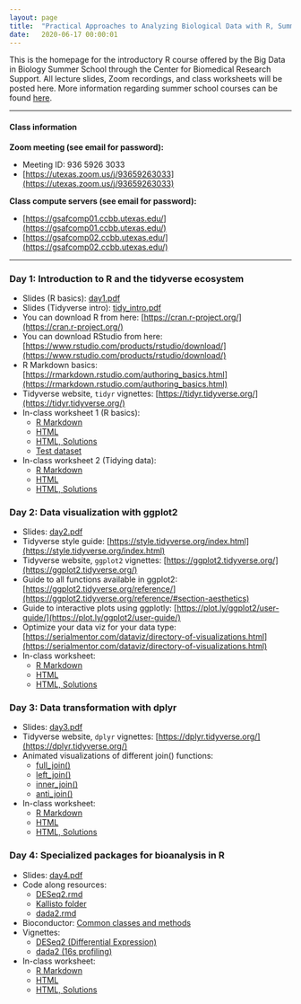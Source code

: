 ```yaml
---
layout: page
title:  "Practical Approaches to Analyzing Biological Data with R, Summer 2020"
date:   2020-06-17 00:00:01
---
```


This is the homepage for the introductory R course offered by the Big Data in Biology Summer School through the Center for Biomedical Research Support. All lecture slides, Zoom recordings, and class worksheets will be posted here. More information regarding summer school courses can be found [here](https://research.utexas.edu/cbrs/classes/big-data-in-biology-summer-school/2020-summer-school/).

------

#### Class information
**Zoom meeting (see email for password):**
  * Meeting ID: 936 5926 3033
  * [https://utexas.zoom.us/j/93659263033](https://utexas.zoom.us/j/93659263033)

**Class compute servers (see email for password):**
  * [https://gsafcomp01.ccbb.utexas.edu/](https://gsafcomp01.ccbb.utexas.edu/)
  * [https://gsafcomp02.ccbb.utexas.edu/](https://gsafcomp02.ccbb.utexas.edu/)

------

### Day 1: Introduction to R and the tidyverse ecosystem
* Slides (R basics): [day1.pdf](/classes/IntroR/slides/day1.pdf)
* Slides (Tidyverse intro): [tidy_intro.pdf](/classes/IntroR/slides/tidy_intro.pdf)
* You can download R from here: [https://cran.r-project.org/](https://cran.r-project.org/)
* You can download RStudio from here: [https://www.rstudio.com/products/rstudio/download/](https://www.rstudio.com/products/rstudio/download/)
* R Markdown basics: [https://rmarkdown.rstudio.com/authoring_basics.html](https://rmarkdown.rstudio.com/authoring_basics.html)
* Tidyverse website, `tidyr` vignettes: [https://tidyr.tidyverse.org/](https://tidyr.tidyverse.org/)
* In-class worksheet 1 (R basics):
    - [R Markdown](/classes/IntroR/worksheets/day1.Rmd)
    - [HTML](/classes/IntroR/worksheets/day1.html)
    - [HTML, Solutions](/classes/IntroR/worksheets/day1_solutions.html)
    - [Test dataset](/classes/datasets/mushrooms_small.csv)
* In-class worksheet 2 (Tidying data):
    - [R Markdown](/classes/IntroR/worksheets/tidying.Rmd)
    - [HTML](/classes/IntroR/worksheets/tidying.html)
    - [HTML, Solutions](/classes/IntroR/worksheets/tidying_solutions.html)

### Day 2: Data visualization with ggplot2
* Slides: [day2.pdf](/classes/IntroR/slides/day2.pdf)
* Tidyverse style guide: [https://style.tidyverse.org/index.html](https://style.tidyverse.org/index.html)
* Tidyverse website, `ggplot2` vignettes: [https://ggplot2.tidyverse.org/](https://ggplot2.tidyverse.org/)
* Guide to all functions available in ggplot2: [https://ggplot2.tidyverse.org/reference/](https://ggplot2.tidyverse.org/reference/#section-aesthetics)
* Guide to interactive plots using ggplotly: [https://plot.ly/ggplot2/user-guide/](https://plot.ly/ggplot2/user-guide/)
* Optimize your data viz for your data type: [https://serialmentor.com/dataviz/directory-of-visualizations.html](https://serialmentor.com/dataviz/directory-of-visualizations.html)
* In-class worksheet:
    - [R Markdown](/classes/IntroR/worksheets/day2.Rmd)
    - [HTML](/classes/IntroR/worksheets/day2.html)
    - [HTML, Solutions](/classes/IntroR/worksheets/day2_solutions.html)

### Day 3: Data transformation with dplyr
* Slides: [day3.pdf](/classes/IntroR/slides/day3.pdf)
* Tidyverse website, `dplyr` vignettes: [https://dplyr.tidyverse.org/](https://dplyr.tidyverse.org/)
* Animated visualizations of different join() functions:
    - [full_join()](https://github.com/corydupai/OCH_codealong/blob/master/animated-full-join.gif)
    - [left_join()](https://github.com/corydupai/OCH_codealong/blob/master/animated-left-join.gif)
    - [inner_join()](https://github.com/corydupai/OCH_codealong/blob/master/animated-inner-join.gif)
    - [anti_join()](https://github.com/corydupai/OCH_codealong/blob/master/animated-anti-join.gif)
* In-class worksheet:
    - [R Markdown](/classes/IntroR/worksheets/day3.Rmd)
    - [HTML](/classes/IntroR/worksheets/day3.html)
    - [HTML, Solutions](/classes/IntroR/worksheets/day3_solutions.html)

### Day 4: Specialized packages for bioanalysis in R
* Slides: [day4.pdf](/classes/IntroR/slides/day4.pdf)
* Code along resources:
    - [DESeq2.rmd](/classes/IntroR/worksheets/DESeq_demo.Rmd)
    - [Kallisto folder](/classes/datasets/kallisto_results.zip)
    - [dada2.rmd](/classes/IntroR/worksheets/dada2_demo.Rmd)
* Bioconductor: [Common classes and methods](https://bioconductor.org/developers/how-to/commonMethodsAndClasses/)
* Vignettes:
    - [DESeq2 (Differential Expression)](http://bioconductor.org/packages/devel/bioc/vignettes/DESeq2/inst/doc/DESeq2.html)
    - [dada2 (16s profiling)](https://benjjneb.github.io/dada2/tutorial_1_6.html)
* In-class worksheet:
    - [R Markdown](/classes/IntroR/worksheets/day4.Rmd)
    - [HTML](/classes/IntroR/worksheets/day4.html)
    - [HTML, Solutions](/classes/IntroR/worksheets/day4_solutions.html)
